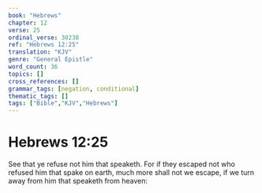 ```yaml
---
book: "Hebrews"
chapter: 12
verse: 25
ordinal_verse: 30238
ref: "Hebrews 12:25"
translation: "KJV"
genre: "General Epistle"
word_count: 36
topics: []
cross_references: []
grammar_tags: [negation, conditional]
thematic_tags: []
tags: ["Bible","KJV","Hebrews"]
---
```


# Hebrews 12:25

See that ye refuse not him that speaketh. For if they escaped not who refused him that spake on earth, much more shall not we escape, if we turn away from him that speaketh from heaven:
